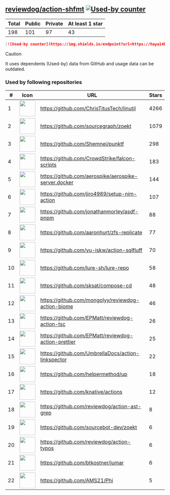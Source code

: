 





## [reviewdog/action-shfmt](https://github.com/reviewdog/action-shfmt) [![Used-by counter](https://img.shields.io/endpoint?url=https://haya14busa.github.io/github-used-by/data/reviewdog/action-shfmt/shieldsio.json)](https://github.com/haya14busa/github-used-by/tree/main/repo/reviewdog/action-shfmt)

| Total | Public | Private | At least 1 star
| ----- | ------ | ------- | ---------------
| 198 | 101 | 97 | 43 |

```md
[![Used-by counter](https://img.shields.io/endpoint?url=https://haya14busa.github.io/github-used-by/data/reviewdog/action-shfmt/shieldsio.json)](https://github.com/haya14busa/github-used-by/tree/main/repo/reviewdog/action-shfmt)
```

> [!CAUTION]
> It uses dependents (Used-by) data from GitHub and usage data can be outdated.

### Used by following repositories

| # | Icon | URL | Stars |
| -- | -- | -- | -- | 
|1|<img src="https://github.com/ChrisTitusTech.png" width=50 height=50>|https://github.com/ChrisTitusTech/linutil|4266|
|2|<img src="https://github.com/sourcegraph.png" width=50 height=50>|https://github.com/sourcegraph/zoekt|1079|
|3|<img src="https://github.com/Shemnei.png" width=50 height=50>|https://github.com/Shemnei/punktf|298|
|4|<img src="https://github.com/CrowdStrike.png" width=50 height=50>|https://github.com/CrowdStrike/falcon-scripts|183|
|5|<img src="https://github.com/aerospike.png" width=50 height=50>|https://github.com/aerospike/aerospike-server.docker|144|
|6|<img src="https://github.com/jiro4989.png" width=50 height=50>|https://github.com/jiro4989/setup-nim-action|107|
|7|<img src="https://github.com/jonathanmorley.png" width=50 height=50>|https://github.com/jonathanmorley/asdf-pnpm|88|
|8|<img src="https://github.com/aaronhurt.png" width=50 height=50>|https://github.com/aaronhurt/zfs-replicate|77|
|9|<img src="https://github.com/yu-iskw.png" width=50 height=50>|https://github.com/yu-iskw/action-sqlfluff|70|
|10|<img src="https://github.com/lure-sh.png" width=50 height=50>|https://github.com/lure-sh/lure-repo|58|
|11|<img src="https://github.com/sksat.png" width=50 height=50>|https://github.com/sksat/compose-cd|48|
|12|<img src="https://github.com/mongolyy.png" width=50 height=50>|https://github.com/mongolyy/reviewdog-action-biome|46|
|13|<img src="https://github.com/EPMatt.png" width=50 height=50>|https://github.com/EPMatt/reviewdog-action-tsc|26|
|14|<img src="https://github.com/EPMatt.png" width=50 height=50>|https://github.com/EPMatt/reviewdog-action-prettier|25|
|15|<img src="https://github.com/UmbrellaDocs.png" width=50 height=50>|https://github.com/UmbrellaDocs/action-linkspector|22|
|16|<img src="https://github.com/helpermethod.png" width=50 height=50>|https://github.com/helpermethod/up|18|
|17|<img src="https://github.com/knative.png" width=50 height=50>|https://github.com/knative/actions|12|
|18|<img src="https://github.com/reviewdog.png" width=50 height=50>|https://github.com/reviewdog/action-ast-grep|8|
|19|<img src="https://github.com/sourcebot-dev.png" width=50 height=50>|https://github.com/sourcebot-dev/zoekt|6|
|20|<img src="https://github.com/reviewdog.png" width=50 height=50>|https://github.com/reviewdog/action-typos|6|
|21|<img src="https://github.com/btkostner.png" width=50 height=50>|https://github.com/btkostner/jumar|6|
|22|<img src="https://github.com/AMS21.png" width=50 height=50>|https://github.com/AMS21/Phi|5|
